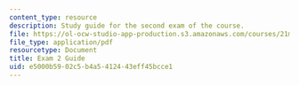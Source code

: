 ```yaml
---
content_type: resource
description: Study guide for the second exam of the course.
file: https://ol-ocw-studio-app-production.s3.amazonaws.com/courses/21m-295-american-popular-music-fall-2014/e5000b5902c5b4a5412443eff45bcce1_MIT21M_295F14_Exam2_Guide.pdf
file_type: application/pdf
resourcetype: Document
title: Exam 2 Guide
uid: e5000b59-02c5-b4a5-4124-43eff45bcce1
---
```

